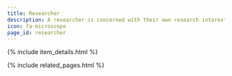```yaml
---
title: Researcher
description: A researcher is concerned with their own research interests, which may use a wide variety of tools, software, data, etc. In this context, a researcher may also partly have a developer role, and may be looking into whether RO-crates can fill any need in their work.
icon: fa-microscope
page_id: researcher
---
```

{% include item_details.html %}

{% include related_pages.html %}
